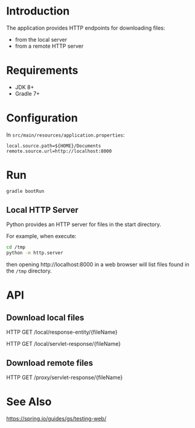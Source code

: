 # Introduction

The application provides HTTP endpoints for downloading files:

* from the local server
* from a remote HTTP server


# Requirements

* JDK 8+
* Gradle 7+


# Configuration

In `src/main/resources/application.properties`:

```
local.source.path=${HOME}/Documents
remote.source.url=http://localhost:8000
```

# Run

```bash
gradle bootRun
```

## Local HTTP Server

Python provides an HTTP server for files in the start directory.

For example, when execute:

```bash
cd /tmp
python -m http.server
```

then opening http://localhost:8000 in a web browser will list files found in the `/tmp` directory.


# API

## Download local files

HTTP GET /local/response-entity/{fileName}

HTTP GET /local/servlet-response/{fileName}


## Download remote files

HTTP GET /proxy/servlet-response/{fileName}


# See Also

https://spring.io/guides/gs/testing-web/
